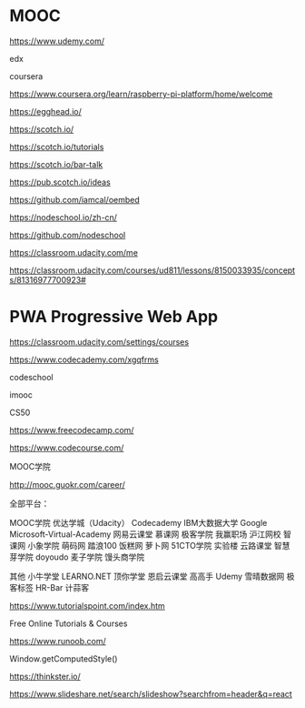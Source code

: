 # MOOC  


https://www.udemy.com/


edx


coursera

https://www.coursera.org/learn/raspberry-pi-platform/home/welcome

https://egghead.io/



https://scotch.io/


https://scotch.io/tutorials

https://scotch.io/bar-talk

https://pub.scotch.io/ideas


https://github.com/iamcal/oembed














https://nodeschool.io/zh-cn/


https://github.com/nodeschool




https://classroom.udacity.com/me

https://classroom.udacity.com/courses/ud811/lessons/8150033935/concepts/81316977700923#

# PWA  Progressive Web App  


https://classroom.udacity.com/settings/courses


https://www.codecademy.com/xgqfrms



codeschool



imooc  


CS50






https://www.freecodecamp.com/







https://www.codecourse.com/





MOOC学院

http://mooc.guokr.com/career/

全部平台： 

MOOC学院 
优达学城（Udacity） 
Codecademy 
IBM大数据大学 
Google 
Microsoft-Virtual-Academy 
网易云课堂 
慕课网 
极客学院 
我赢职场 
沪江网校 
智课网 
小象学院 
萌码网 
踏浪100 
饭糕网 
萝卜网 
51CTO学院 
实验楼 
云路课堂 
智慧芽学院 
doyoudo 
麦子学院 
馒头商学院 

其他 
小牛学堂 
LEARNO.NET 
顶你学堂 
恩启云课堂 
高高手 
Udemy 
雪晴数据网 
极客标签 
HR-Bar 
计蒜客




https://www.tutorialspoint.com/index.htm

Free Online Tutorials & Courses



https://www.runoob.com/



Window.getComputedStyle()








https://thinkster.io/



https://www.slideshare.net/search/slideshow?searchfrom=header&q=react









